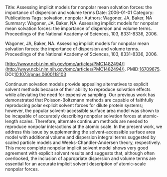 Title: Assessing implicit models for nonpolar mean solvation forces: the importance of dispersion and volume terms
Date: 2006-01-01
Category: Publications
Tags: solvation, nonpolar
Authors: Wagoner, JA, Baker, NA
Summary: Wagoner, JA, Baker, NA. Assessing implicit models for nonpolar mean solvation forces: the importance of dispersion and volume terms. Proceedings of the National Academy of Sciences, 103, 8331-8336, 2006. 

Wagoner, JA, Baker, NA. Assessing implicit models for nonpolar mean solvation forces: the importance of dispersion and volume terms. Proceedings of the National Academy of Sciences, 103, 8331-8336, 2006. 

[http://www.ncbi.nlm.nih.gov/pmc/articles/PMC1482494/](http://www.ncbi.nlm.nih.gov/pmc/articles/PMC1482494/). PMID:[16709675](http://www.ncbi.nlm.nih.gov/pubmed/16709675). DOI:[10.1073/pnas.0600118103](http://dx.doi.org/10.1073/pnas.0600118103)

Continuum solvation models provide appealing alternatives to explicit solvent methods because of their ability to reproduce solvation effects while alleviating the need for expensive sampling. Our previous work has demonstrated that Poisson-Boltzmann methods are capable of faithfully reproducing polar explicit solvent forces for dilute protein systems; however, the popular solvent-accessible surface area model was shown to be incapable of accurately describing nonpolar solvation forces at atomic-length scales. Therefore, alternate continuum methods are needed to reproduce nonpolar interactions at the atomic scale. In the present work, we address this issue by supplementing the solvent-accessible surface area model with additional volume and dispersion integral terms suggested by scaled particle models and Weeks-Chandler-Andersen theory, respectively. This more complete nonpolar implicit solvent model shows very good agreement with explicit solvent results and suggests that, although often overlooked, the inclusion of appropriate dispersion and volume terms are essential for an accurate implicit solvent description of atomic-scale nonpolar forces.
